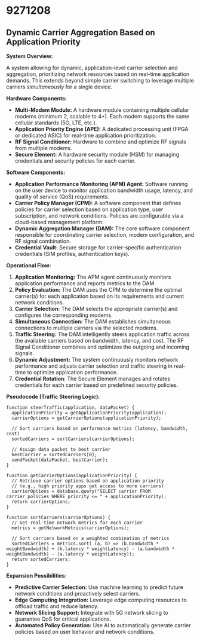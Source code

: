 # 9271208

## Dynamic Carrier Aggregation Based on Application Priority

**System Overview:**

A system allowing for dynamic, application-level carrier selection and aggregation, prioritizing network resources based on real-time application demands. This extends beyond simple carrier switching to leverage multiple carriers *simultaneously* for a single device.

**Hardware Components:**

*   **Multi-Modem Module:**  A hardware module containing multiple cellular modems (minimum 2, scalable to 4+).  Each modem supports the same cellular standards (5G, LTE, etc.).
*   **Application Priority Engine (APE):**  A dedicated processing unit (FPGA or dedicated ASIC) for real-time application prioritization.
*   **RF Signal Conditioner:**  Hardware to combine and optimize RF signals from multiple modems.
*   **Secure Element:** A hardware security module (HSM) for managing credentials and security policies for each carrier.

**Software Components:**

*   **Application Performance Monitoring (APM) Agent:** Software running on the user device to monitor application bandwidth usage, latency, and quality of service (QoS) requirements.
*   **Carrier Policy Manager (CPM):** A software component that defines policies for carrier selection based on application type, user subscription, and network conditions.  Policies are configurable via a cloud-based management platform.
*   **Dynamic Aggregation Manager (DAM):** The core software component responsible for coordinating carrier selection, modem configuration, and RF signal combination.
*   **Credential Vault:** Secure storage for carrier-specific authentication credentials (SIM profiles, authentication keys).

**Operational Flow:**

1.  **Application Monitoring:** The APM agent continuously monitors application performance and reports metrics to the DAM.
2.  **Policy Evaluation:** The DAM uses the CPM to determine the optimal carrier(s) for each application based on its requirements and current network conditions.  
3.  **Carrier Selection:** The DAM selects the appropriate carrier(s) and configures the corresponding modems.  
4.  **Simultaneous Connection:** The DAM establishes simultaneous connections to multiple carriers via the selected modems.
5.  **Traffic Steering:** The DAM intelligently steers application traffic across the available carriers based on bandwidth, latency, and cost. The RF Signal Conditioner combines and optimizes the outgoing and incoming signals.
6.  **Dynamic Adjustment:** The system continuously monitors network performance and adjusts carrier selection and traffic steering in real-time to optimize application performance.  
7.  **Credential Rotation**: The Secure Element manages and rotates credentials for each carrier based on predefined security policies.

**Pseudocode (Traffic Steering Logic):**

```
function steerTraffic(application, dataPacket) {
  applicationPriority = getApplicationPriority(application);
  carrierOptions = getCarrierOptions(applicationPriority);
  
  // Sort carriers based on performance metrics (latency, bandwidth, cost)
  sortedCarriers = sortCarriers(carrierOptions);

  // Assign data packet to best carrier
  bestCarrier = sortedCarriers[0];
  sendPacket(dataPacket, bestCarrier);
}

function getCarrierOptions(applicationPriority) {
  // Retrieve carrier options based on application priority
  // (e.g., high priority apps get access to more carriers)
  carrierOptions = database.query("SELECT carrier FROM carrier_policies WHERE priority <= " + applicationPriority);
  return carrierOptions;
}

function sortCarriers(carrierOptions) {
  // Get real-time network metrics for each carrier
  metrics = getNetworkMetrics(carrierOptions);
  
  // Sort carriers based on a weighted combination of metrics
  sortedCarriers = metrics.sort( (a, b) => (b.bandwidth * weightBandwidth) + (b.latency * weightLatency) - (a.bandwidth * weightBandwidth) - (a.latency * weightLatency));
  return sortedCarriers;
}
```

**Expansion Possibilities**:

*   **Predictive Carrier Selection:** Use machine learning to predict future network conditions and proactively select carriers.
*   **Edge Computing Integration:** Leverage edge computing resources to offload traffic and reduce latency.
*   **Network Slicing Support:** Integrate with 5G network slicing to guarantee QoS for critical applications.
*   **Automated Policy Generation:** Use AI to automatically generate carrier policies based on user behavior and network conditions.